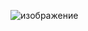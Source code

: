 ![изображение](https://user-images.githubusercontent.com/102688774/222885223-b3b2ddc1-6b2e-4ac5-b3dc-7558e76f1945.png)
